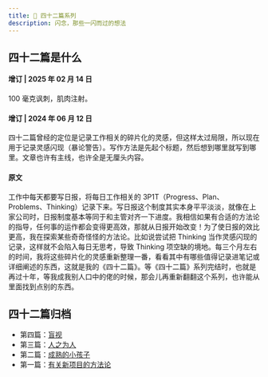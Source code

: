 ```yaml
---
title: 🚝 四十二篇系列
description: 闪念，那些一闪而过的想法
---
```


## 四十二篇是什么

#### 增订 | 2025 年 02 月 14 日

100 毫克讽刺，肌肉注射。

#### 增订 | 2024 年 06 月 12 日

四十二篇曾经的定位是记录工作相关的碎片化的灵感，但这样太过局限，所以现在用于记录灵感闪现（暴论警告）。写作方法是先起个标题，然后想到哪里就写到哪里。文章也许有主线，也许全是无厘头内容。

#### 原文

工作中每天都要写日报，将每日工作相关的 3P1T（Progress、Plan、Problems、Thinking）记录下来。写日报这个制度其实本身平平淡淡，就像在上家公司时，日报制度基本等同于和主管对齐一下进度。我相信如果有合适的方法论的指导，任何事的运作都会变得更高效，那就从日报开始改变！为了使日报的效比更高，我在探索某些奇奇怪怪的方法论。比如说尝试把 Thinking 当作灵感闪现的记录，这样就不会陷入每日无思考，导致 Thinking 项空缺的境地。每三个月左右的时间，我将这些碎片化的灵感重新整理一番，看看其中有哪些值得记录进笔记或详细阐述的东西，这就是我的《四十二篇》。等《四十二篇》系列完结时，也就是再过十年，等我成我别人口中的佬的时候，那会儿再重新翻翻这个系列，也许能从里面找到点别的东西。

## 四十二篇归档

<!-- - 第五篇：[黑日](/flows/_fourty-two/black-sun) -->
- 第四篇：[盲视](/flows/_fourty-two/blind-sight)
- 第三篇：[人之为人](/flows/_fourty-two/as-human)
- 第二篇：[成熟的小孩子](/flows/_fourty-two/mature-child)
- 第一篇：[有关新项目的方法论](/flows/_fourty-two/dark-room)
